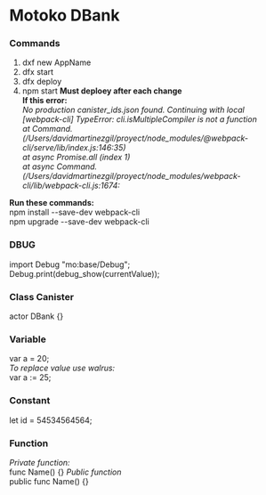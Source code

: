 # Motoko DBank

### Commands
1) dxf new AppName</br>
2) dfx start
3) dfx deploy
4) npm start
<b>Must deploey after each change</b></br>
<b>If this error:</b></br>
  <i>No production canister_ids.json found. Continuing with local</i></br>
  <i>[webpack-cli] TypeError: cli.isMultipleCompiler is not a function</i></br>
  <i>at Command.<anonymous> (/Users/davidmartinezgil/proyect/node_modules/@webpack-cli/serve/lib/index.js:146:35)</i></br>
  <i>at async Promise.all (index 1)</i></br>
  <i>at async Command.<anonymous> (/Users/davidmartinezgil/proyect/node_modules/webpack-cli/lib/webpack-cli.js:1674:</i></br>
  
<b>Run these commands:</b> </br>
  npm install --save-dev webpack-cli</br>
  npm upgrade --save-dev webpack-cli</br>

### DBUG
import Debug "mo:base/Debug";</br>
Debug.print(debug_show(currentValue));</br>

### Class Canister
actor DBank {}

### Variable
var a = 20;</br>
<i>To replace value use walrus:</i></br>
var a := 25;

### Constant
let id = 54534564564;

### Function
<i>Private function:</i></br>
func Name() {}
<i>Public function</i></br>
public func Name() {}
